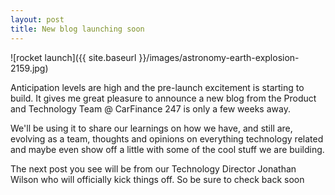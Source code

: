 ```yaml
---
layout: post
title: New blog launching soon
---
```


![rocket launch]({{ site.baseurl }}/images/astronomy-earth-explosion-2159.jpg)


Anticipation levels are high and the pre-launch excitement is starting to build. It gives me great pleasure to announce a new blog from the Product and Technology Team @ CarFinance 247 is only a few weeks away.

We'll be using it to share our learnings on how we have, and still are, evolving as a team, thoughts and opinions on everything technology related and maybe even show off a little with some of the cool stuff we are building.

The next post you see will be from our Technology Director Jonathan Wilson who will officially kick things off. So be sure to check back soon
